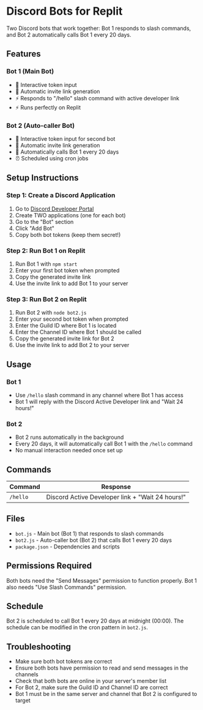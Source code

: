 # Discord Bots for Replit

Two Discord bots that work together: Bot 1 responds to slash commands, and Bot 2 automatically calls Bot 1 every 20 days.

## Features

### Bot 1 (Main Bot)
- 🤖 Interactive token input
- 🔗 Automatic invite link generation
- ⚡ Responds to "/hello" slash command with active developer link
- ⚡ Runs perfectly on Replit

### Bot 2 (Auto-caller Bot)
- 🤖 Interactive token input for second bot
- 🔗 Automatic invite link generation
- 📅 Automatically calls Bot 1 every 20 days
- ⏰ Scheduled using cron jobs

## Setup Instructions

### Step 1: Create a Discord Application
1. Go to [Discord Developer Portal](https://discord.com/developers/applications)
2. Create TWO applications (one for each bot)
3. Go to the "Bot" section
4. Click "Add Bot"
5. Copy both bot tokens (keep them secret!)

### Step 2: Run Bot 1 on Replit
1. Run Bot 1 with `npm start`
2. Enter your first bot token when prompted
3. Copy the generated invite link
4. Use the invite link to add Bot 1 to your server

### Step 3: Run Bot 2 on Replit
1. Run Bot 2 with `node bot2.js`
2. Enter your second bot token when prompted
3. Enter the Guild ID where Bot 1 is located
4. Enter the Channel ID where Bot 1 should be called
5. Copy the generated invite link for Bot 2
6. Use the invite link to add Bot 2 to your server

## Usage

### Bot 1
- Use `/hello` slash command in any channel where Bot 1 has access
- Bot 1 will reply with the Discord Active Developer link and "Wait 24 hours!"

### Bot 2
- Bot 2 runs automatically in the background
- Every 20 days, it will automatically call Bot 1 with the `/hello` command
- No manual interaction needed once set up

## Commands

| Command | Response |
|---------|----------|
| `/hello` | Discord Active Developer link + "Wait 24 hours!" |

## Files

- `bot.js` - Main bot (Bot 1) that responds to slash commands
- `bot2.js` - Auto-caller bot (Bot 2) that calls Bot 1 every 20 days
- `package.json` - Dependencies and scripts

## Permissions Required

Both bots need the "Send Messages" permission to function properly.
Bot 1 also needs "Use Slash Commands" permission.

## Schedule

Bot 2 is scheduled to call Bot 1 every 20 days at midnight (00:00).
The schedule can be modified in the cron pattern in `bot2.js`.

## Troubleshooting

- Make sure both bot tokens are correct
- Ensure both bots have permission to read and send messages in the channels
- Check that both bots are online in your server's member list
- For Bot 2, make sure the Guild ID and Channel ID are correct
- Bot 1 must be in the same server and channel that Bot 2 is configured to target